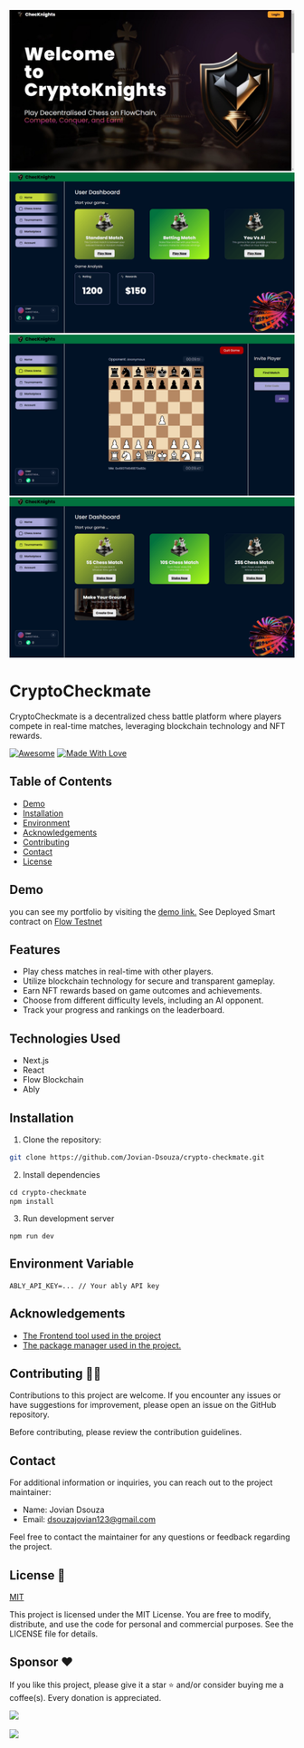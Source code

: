 ![Enigma Paste](images/landing-page.jpg)
![Enigma Paste](images/home-page.png)
![Enigma Paste](images/game-page.png)
![Enigma Paste](images/betting-page.png)

# CryptoCheckmate

CryptoCheckmate is a decentralized chess battle platform where players compete in real-time matches, leveraging blockchain technology and NFT rewards.

<p dir="auto"><a href="https://github.com/sindresorhus/awesome"><img src="https://camo.githubusercontent.com/abb97269de2982c379cbc128bba93ba724d8822bfbe082737772bd4feb59cb54/68747470733a2f2f63646e2e7261776769742e636f6d2f73696e647265736f726875732f617765736f6d652f643733303566333864323966656437386661383536353265336136336531353464643865383832392f6d656469612f62616467652e737667" alt="Awesome" data-canonical-src="https://cdn.rawgit.com/sindresorhus/awesome/d7305f38d29fed78fa85652e3a63e154dd8e8829/media/badge.svg" style="max-width: 100%;"></a> <a href="https://github.com/chetanraj/awesome-github-badges"><img src="https://camo.githubusercontent.com/ff817852f0d676a36eaa3108d380e0052e689d9e0bc3eb42818fb21008708420/68747470733a2f2f696d672e736869656c64732e696f2f62616467652f4d616465253230576974682d4c6f76652d6f72616e67652e737667" alt="Made With Love" data-canonical-src="https://img.shields.io/badge/Made%20With-Love-orange.svg" style="max-width: 100%;"></a></p>


## Table of Contents

-   [Demo](https://github.com/Jovian-Dsouza/crypto-checkmate#Demo)
-   [Installation](https://github.com/Jovian-Dsouza/crypto-checkmate#Installation)
-   [Environment](https://github.com/Jovian-Dsouza/crypto-checkmate#Environment)
-   [Acknowledgements](https://github.com/Jovian-Dsouza/crypto-checkmate#Acknowledgements)
-   [Contributing](https://github.com/Jovian-Dsouza/crypto-checkmate#Contributing)
-   [Contact](https://github.com/Jovian-Dsouza/crypto-checkmate#Contact)
-   [License](https://github.com/Jovian-Dsouza/crypto-checkmate#License)

## Demo
you can see my portfolio by visiting the [demo link.](https://crypto-checkmate.vercel.app/)
See Deployed Smart contract on [Flow Testnet](https://flow-view-source.com/testnet/account/0xed4dad55d4060467)

## Features

- Play chess matches in real-time with other players.
- Utilize blockchain technology for secure and transparent gameplay.
- Earn NFT rewards based on game outcomes and achievements.
- Choose from different difficulty levels, including an AI opponent.
- Track your progress and rankings on the leaderboard.

## Technologies Used

- Next.js
- React
- Flow Blockchain
- Ably

## Installation

1. Clone the repository:

```bash
git clone https://github.com/Jovian-Dsouza/crypto-checkmate.git
```

2. Install dependencies
```
cd crypto-checkmate
npm install
```

3. Run development server
```
npm run dev
```

## Environment Variable
```
ABLY_API_KEY=... // Your ably API key
```

## Acknowledgements

 - [The Frontend tool used in the project](https://react.dev/)
 - [The package manager used in the project.](https://www.npmjs.com/)


## Contributing 🤝🏾

Contributions to this project are welcome. 
If you encounter any issues or have suggestions for improvement, please open an issue on the GitHub repository.

Before contributing, please review the contribution guidelines.

## Contact

For additional information or inquiries, you can reach out to the project maintainer:

- Name: Jovian Dsouza
- Email: dsouzajovian123@gmail.com

Feel free to contact the maintainer for any questions or feedback regarding the project.

## License 🔐

[MIT](https://choosealicense.com/licenses/mit/)

This project is licensed under the MIT License. You are free to modify, distribute, and use the code for personal and commercial purposes. See the LICENSE file for details.

## Sponsor ❤
If you like this project, please give it a star ⭐ and/or consider buying me a coffee(s). Every donation is appreciated.

<a href="#" rel="nofollow">
    <img width="120px" src="https://camo.githubusercontent.com/ab6dddafd2bdfc2a0e66b6f4eae6f508a308c085a3093bea8b1a143ac909f14a/68747470733a2f2f696d672e736869656c64732e696f2f62616467652f4275795f4d655f415f436f666665652d4646444430303f7374796c653d666f722d7468652d6261646765266c6f676f3d6275792d6d652d612d636f66666565266c6f676f436f6c6f723d626c61636b" data-canonical-src="https://img.shields.io/badge/Buy_Me_A_Coffee-FFDD00?style=for-the-badge&amp;logo=buy-me-a-coffee&amp;logoColor=black" style="max-width: 100%;">
</a>

<a target="_blank" rel="noopener noreferrer nofollow" href="https://camo.githubusercontent.com/6038c8f1fd8f60de75477470e5a87210e9256202e01dfba9986446304a0f0254/68747470733a2f2f63617073756c652d72656e6465722e76657263656c2e6170702f6170693f747970653d776176696e6726636f6c6f723d6772616469656e74266865696768743d36302673656374696f6e3d666f6f746572"><img src="https://camo.githubusercontent.com/6038c8f1fd8f60de75477470e5a87210e9256202e01dfba9986446304a0f0254/68747470733a2f2f63617073756c652d72656e6465722e76657263656c2e6170702f6170693f747970653d776176696e6726636f6c6f723d6772616469656e74266865696768743d36302673656374696f6e3d666f6f746572" data-canonical-src="https://capsule-render.vercel.app/api?type=waving&amp;color=gradient&amp;height=60&amp;section=footer" style="max-width: 100%;"></a>

